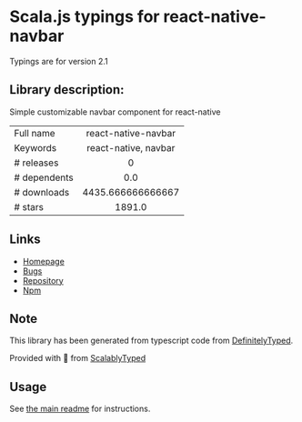 
# Scala.js typings for react-native-navbar

Typings are for version 2.1

## Library description:
Simple customizable navbar component for react-native

|                    |                 |
| ------------------ | :-------------: |
| Full name          | react-native-navbar |
| Keywords           | react-native, navbar |
| # releases         | 0 |
| # dependents       | 0.0 |
| # downloads        | 4435.666666666667 |
| # stars            | 1891.0 |

## Links
- [Homepage](https://github.com/react-native-community/react-native-navbar)
- [Bugs](https://github.com/react-native-community/react-native-navbar/issues)
- [Repository](https://github.com/react-native-community/react-native-navbar)
- [Npm](https://www.npmjs.com/package/react-native-navbar)
    


## Note
This library has been generated from typescript code from [DefinitelyTyped](https://definitelytyped.org).

Provided with :purple_heart: from [ScalablyTyped](https://github.com/oyvindberg/ScalablyTyped)

## Usage
See [the main readme](../../readme.md) for instructions.


